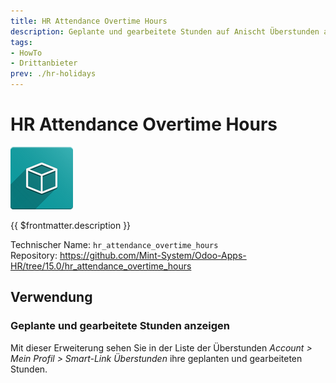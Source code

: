 ```yaml
---
title: HR Attendance Overtime Hours
description: Geplante und gearbeitete Stunden auf Anischt Überstunden anzeigen.
tags:
- HowTo
- Drittanbieter
prev: ./hr-holidays
---
```


# HR Attendance Overtime Hours
![icon_oms_box](assets/icon_oms_box.png)

{{ $frontmatter.description }}

Technischer Name: `hr_attendance_overtime_hours`\
Repository: <https://github.com/Mint-System/Odoo-Apps-HR/tree/15.0/hr_attendance_overtime_hours>

## Verwendung

### Geplante und gearbeitete Stunden anzeigen

Mit dieser Erweiterung sehen Sie in der Liste der Überstunden *Account > Mein Profil > Smart-Link Überstunden* ihre geplanten und gearbeiteten Stunden.
